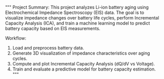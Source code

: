 """
Project Summary:
This project analyzes Li-ion battery aging using Electrochemical Impedance Spectroscopy (EIS) data. 
The goal is to visualize impedance changes over battery life cycles, perform Incremental Capacity Analysis (ICA),
and train a machine learning model to predict battery capacity based on EIS measurements.

Workflow:
1. Load and preprocess battery data.
2. Generate 3D visualization of impedance characteristics over aging cycles.
3. Compute and plot Incremental Capacity Analysis (dQ/dV vs Voltage).
4. Train and evaluate a predictive model for battery capacity estimation.
"""
